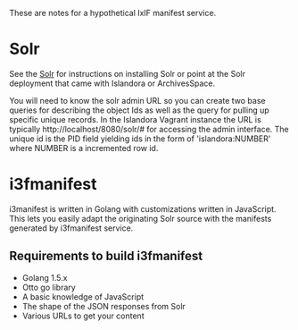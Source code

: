 
These are notes for a hypothetical IxIF manifest service.

# Solr

See the [Solr](http://lucene.apache.org/solr) for instructions on installing Solr or point at the Solr deployment that came with Islandora or ArchivesSpace.

You will need to know the solr admin URL so you can create two base queries for describing the object Ids as well as the query for pulling up specific 
unique records.  In the Islandora Vagrant instance the URL is typically http://localhost/8080/solr/# for accessing the admin interface. The unique
id is the PID field yielding ids in the form of 'islandora:NUMBER' where NUMBER is a incremented row id.

# i3fmanifest

i3manifest is written in Golang with customizations written in JavaScript. This lets you easily adapt the originating Solr source with
the manifests generated by i3fmanifest service.

## Requirements to build i3fmanifest

+ Golang 1.5.x
+ Otto go library
+ A basic knowledge of JavaScript
+ The shape of the JSON responses from Solr
+ Various URLs to get your content


